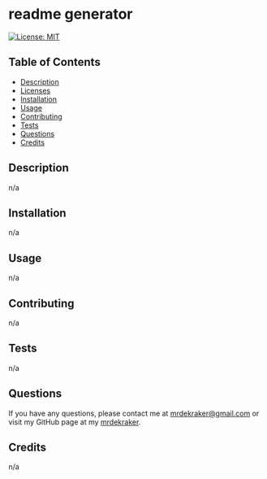 # readme generator
  
  [![License: MIT](https://img.shields.io/badge/License-MIT-yellow.svg)](https://opensource.org/licenses/MIT)
  
  ## Table of Contents
  * [Description](#description)
  * [Licenses](#licenses)
  * [Installation](#installation)
  * [Usage](#usage)
  * [Contributing](#contributing)
  * [Tests](#tests)
  * [Questions](#questions)
  * [Credits](#credits)
  
  ## Description
  n/a
  
  

  ## Installation
  n/a
  
  ## Usage
  n/a
  
  ## Contributing
  n/a

  ## Tests
  n/a

  ## Questions
  If you have any questions, please contact me at 
  mrdekraker@gmail.com or visit my GitHub page at my [mrdekraker](https://github.com/mrdekraker]).

  ## Credits
  n/a
  